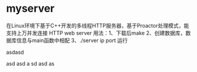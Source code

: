 # myserver
在Linux环境下基于C++开发的多线程HTTP服务器，基于Proactor处理模式，能支持上万并发连接
HTTP web server
用法：1、下载后make
2、创建数据库，数据库信息与main函数中相配
3、./server ip port 运行



asdasd

asd
asd
a
sd
asd
as